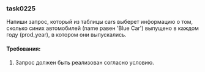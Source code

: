 
### task0225

Напиши запрос, который из таблицы cars выберет информацию о том, сколько синих автомобилей (name равен &#39;Blue Car&#39;)
выпущено в каждом году (prod_year), в котором они выпускались.


#### Требования:
1.	Запрос должен быть реализован согласно условию.

